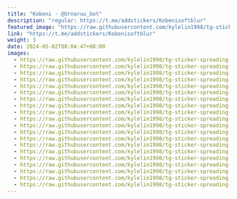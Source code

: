 ```yaml
---
title: "Kobeni - @Urnaruu_bot"
description: "regular: https://t.me/addstickers/Kobenisoftblur"
featured_image: "https://raw.githubusercontent.com/kylelin1998/tg-sticker-spreading-worldwide-images/main/img/ccc9a18a-60ad-4762-9f4b-45e3d4770a96.jpg"
link: "https://t.me/addstickers/Kobenisoftblur"
weight: 3
date: 2024-05-02T08:04:47+08:00
images:
  - https://raw.githubusercontent.com/kylelin1998/tg-sticker-spreading-worldwide-images/main/img/ccc9a18a-60ad-4762-9f4b-45e3d4770a96.jpg
  - https://raw.githubusercontent.com/kylelin1998/tg-sticker-spreading-worldwide-images/main/img/93c0e620-9848-406a-9502-7218d24bb0ed.jpg
  - https://raw.githubusercontent.com/kylelin1998/tg-sticker-spreading-worldwide-images/main/img/7e790268-37ac-428a-9a5f-76d617b58157.jpg
  - https://raw.githubusercontent.com/kylelin1998/tg-sticker-spreading-worldwide-images/main/img/9317ab42-8fc7-42d4-8577-d880652c3fa0.jpg
  - https://raw.githubusercontent.com/kylelin1998/tg-sticker-spreading-worldwide-images/main/img/0bff49ec-5577-4c0a-a4e4-57cd5b2a3078.jpg
  - https://raw.githubusercontent.com/kylelin1998/tg-sticker-spreading-worldwide-images/main/img/53e9dbf6-7e46-4d63-be87-f51ba4f466c5.jpg
  - https://raw.githubusercontent.com/kylelin1998/tg-sticker-spreading-worldwide-images/main/img/6c5e2ce0-1480-4097-9e32-b918b7f0a6b7.jpg
  - https://raw.githubusercontent.com/kylelin1998/tg-sticker-spreading-worldwide-images/main/img/cfacf6e8-a49f-4b3b-8850-8345ea54d2fc.jpg
  - https://raw.githubusercontent.com/kylelin1998/tg-sticker-spreading-worldwide-images/main/img/9d86d216-0d01-46be-b616-5cfe5a0224a4.jpg
  - https://raw.githubusercontent.com/kylelin1998/tg-sticker-spreading-worldwide-images/main/img/809f7a0e-a1b3-4d61-978f-a58e9803c091.jpg
  - https://raw.githubusercontent.com/kylelin1998/tg-sticker-spreading-worldwide-images/main/img/5e676226-b5c3-41fb-a288-cb714fe2ce28.jpg
  - https://raw.githubusercontent.com/kylelin1998/tg-sticker-spreading-worldwide-images/main/img/808e1cc5-6d1a-4509-b76d-4f1bf68a8f73.jpg
  - https://raw.githubusercontent.com/kylelin1998/tg-sticker-spreading-worldwide-images/main/img/c50ed020-cfc8-43ed-b0d0-30c8ec90d609.jpg
  - https://raw.githubusercontent.com/kylelin1998/tg-sticker-spreading-worldwide-images/main/img/d9f80824-1fd5-4118-8e35-eb67996d9d85.jpg
  - https://raw.githubusercontent.com/kylelin1998/tg-sticker-spreading-worldwide-images/main/img/ee6b0799-36c1-420c-be32-e39050d4f3eb.jpg
  - https://raw.githubusercontent.com/kylelin1998/tg-sticker-spreading-worldwide-images/main/img/5bce1412-ad4a-48d1-aa51-e7a393a0e861.jpg
  - https://raw.githubusercontent.com/kylelin1998/tg-sticker-spreading-worldwide-images/main/img/543de09f-1c92-4a25-8b67-b719ba54bf8b.jpg
  - https://raw.githubusercontent.com/kylelin1998/tg-sticker-spreading-worldwide-images/main/img/e0efdb79-8d5f-4c57-9cea-50498bbe25fe.jpg
  - https://raw.githubusercontent.com/kylelin1998/tg-sticker-spreading-worldwide-images/main/img/36ef4056-dbfa-4964-a3e1-da3be08029e0.jpg
  - https://raw.githubusercontent.com/kylelin1998/tg-sticker-spreading-worldwide-images/main/img/84101936-fdf5-444f-a193-409753e88743.jpg
---
```

